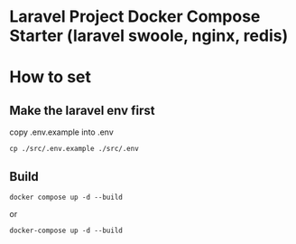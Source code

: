 # Laravel Project Docker Compose Starter (laravel swoole, nginx, redis)

# How to set

## Make the laravel env first

copy .env.example into .env

```shell
cp ./src/.env.example ./src/.env
```

## Build 

```shell
docker compose up -d --build
```

or 

```shell
docker-compose up -d --build
```
